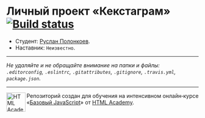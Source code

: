 # Личный проект «Кекстаграм» [![Build status][travis-image]][travis-url]

* Студент: [Руслан Полонкоев](https://up.htmlacademy.ru/javascript/11/user/92326).
* Наставник: `Неизвестно`.

---

_Не удаляйте и не обращайте внимание на папки и файлы:_<br>
_`.editorconfig`, `.eslintrc`, `.gitattributes`, `.gitignore`, `.travis.yml`, `package.json`._

---

<a href="https://htmlacademy.ru/intensive/javascript"><img align="left" width="50" height="50" title="HTML Academy" src="https://up.htmlacademy.ru/static/img/intensive/javascript/logo-for-github.svg"></a>

Репозиторий создан для обучения на интенсивном онлайн‑курсе «[Базовый JavaScript](https://htmlacademy.ru/intensive/javascript)» от [HTML Academy](https://htmlacademy.ru).

[travis-image]: https://travis-ci.org/htmlacademy-javascript/92326-kekstagram.svg?branch=master
[travis-url]: https://travis-ci.org/htmlacademy-javascript/92326-kekstagram
